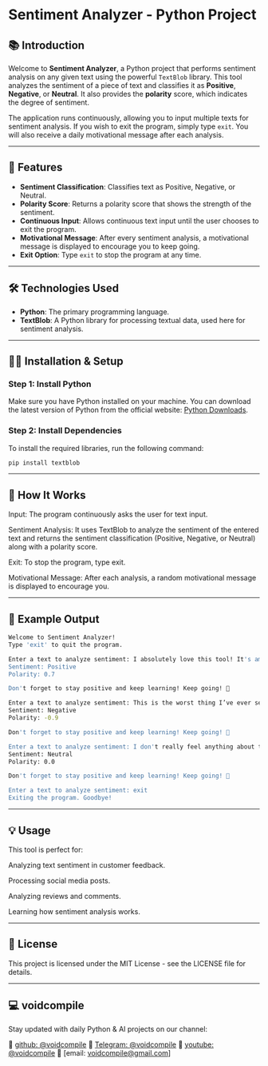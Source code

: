 # Sentiment Analyzer - Python Project

## 📚 Introduction

Welcome to **Sentiment Analyzer**, a Python project that performs sentiment analysis on any given text using the powerful `TextBlob` library. This tool analyzes the sentiment of a piece of text and classifies it as **Positive**, **Negative**, or **Neutral**. It also provides the **polarity** score, which indicates the degree of sentiment.

The application runs continuously, allowing you to input multiple texts for sentiment analysis. If you wish to exit the program, simply type `exit`. You will also receive a daily motivational message after each analysis.

---

## 🚀 Features

- **Sentiment Classification**: Classifies text as Positive, Negative, or Neutral.
- **Polarity Score**: Returns a polarity score that shows the strength of the sentiment.
- **Continuous Input**: Allows continuous text input until the user chooses to exit the program.
- **Motivational Message**: After every sentiment analysis, a motivational message is displayed to encourage you to keep going.
- **Exit Option**: Type `exit` to stop the program at any time.

---

## 🛠️ Technologies Used

- **Python**: The primary programming language.
- **TextBlob**: A Python library for processing textual data, used here for sentiment analysis.

---

## 🧑‍💻 Installation & Setup

### Step 1: Install Python
Make sure you have Python installed on your machine. You can download the latest version of Python from the official website: [Python Downloads](https://www.python.org/downloads/).

### Step 2: Install Dependencies
To install the required libraries, run the following command:

```bash
pip install textblob
```

---

## 🎯 How It Works
Input: The program continuously asks the user for text input.

Sentiment Analysis: It uses TextBlob to analyze the sentiment of the entered text and returns the sentiment classification (Positive, Negative, or Neutral) along with a polarity score.

Exit: To stop the program, type exit.

Motivational Message: After each analysis, a random motivational message is displayed to encourage you.

---

## 📄 Example Output

```bash
Welcome to Sentiment Analyzer!
Type 'exit' to quit the program.

Enter a text to analyze sentiment: I absolutely love this tool! It's amazing!
Sentiment: Positive
Polarity: 0.7

Don't forget to stay positive and keep learning! Keep going! 💪

Enter a text to analyze sentiment: This is the worst thing I’ve ever seen. I hate it.
Sentiment: Negative
Polarity: -0.9

Don't forget to stay positive and keep learning! Keep going! 💪

Enter a text to analyze sentiment: I don't really feel anything about this.
Sentiment: Neutral
Polarity: 0.0

Don't forget to stay positive and keep learning! Keep going! 💪

Enter a text to analyze sentiment: exit
Exiting the program. Goodbye!
```

---

## 💡 Usage
This tool is perfect for:

Analyzing text sentiment in customer feedback.

Processing social media posts.

Analyzing reviews and comments.

Learning how sentiment analysis works.

---

## 📝 License
This project is licensed under the MIT License - see the LICENSE file for details.

---

## 💻 voidcompile
Stay updated with daily Python & AI projects on our channel:

📢 [github: @voidcompile](https://github.com/voidcompile)
📢 [Telegram: @voidcompile](https://t.me/voidcompile)
📢 [youtube: @voidcompile](https://www.youtube.com/@voidcompile)
📢 [email: voidcompile@gmail.com]

